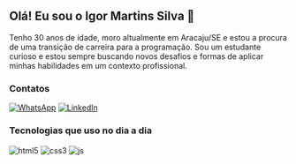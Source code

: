 
## Olá! Eu sou o Igor Martins Silva 👋

Tenho 30 anos de idade, moro altualmente em Aracaju/SE e estou a procura de uma transição de carreira para a programação. Sou um estudante curioso e estou sempre buscando novos desafios e formas de aplicar minhas habilidades em um contexto profissional.

### Contatos

[![WhatsApp](https://img.shields.io/badge/WhatsApp-25D366?style=for-the-badge&logo=whatsapp&logoColor=white)](https://wa.me/5527995167790) [![LinkedIn](https://img.shields.io/badge/LinkedIn-0077B5?style=for-the-badge&logo=linkedin&logoColor=white)](https://www.linkedin.com/in/igorms12)

### Tecnologias que uso no dia a dia

<div>
    <img align="center" alt="html5" src="https://img.shields.io/badge/HTML5-E34F26?style=for-the-badge&logo=html5&logoColor=white"/>
    <img align="center" alt="css3" src="https://img.shields.io/badge/CSS3-1572B6?style=for-the-badge&logo=css3&logoColor=white"/>
    <img align="center" alt="js" src="https://img.shields.io/badge/JavaScript-F7DF1E?style=for-the-badge&logo=javascript&logoColor=black"/>
</div>
